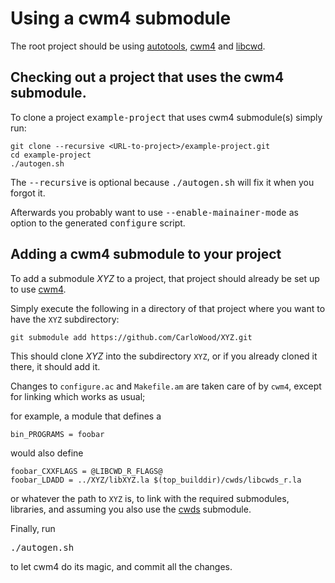 # Using a cwm4 submodule

The root project should be using
[autotools](https://en.wikipedia.org/wiki/GNU_Build_System_autotools),
[cwm4](https://github.com/CarloWood/cwm4) and
[libcwd](https://github.com/CarloWood/libcwd).

## Checking out a project that uses the cwm4 submodule.

To clone a project <tt>example-project</tt> that uses cwm4 submodule(s) simply run:

    git clone --recursive <URL-to-project>/example-project.git
    cd example-project
    ./autogen.sh

The <tt>--recursive</tt> is optional because <tt>./autogen.sh</tt> will fix
it when you forgot it.

Afterwards you probably want to use <tt>--enable-mainainer-mode</tt>
as option to the generated <tt>configure</tt> script.

## Adding a cwm4 submodule to your project

To add a submodule <i>XYZ</i> to a project, that project should already
be set up to use [cwm4](https://github.com/CarloWood/cwm4).

Simply execute the following in a directory of that project
where you want to have the `XYZ` subdirectory:

    git submodule add https://github.com/CarloWood/XYZ.git

This should clone <i>XYZ</i> into the subdirectory `XYZ`, or
if you already cloned it there, it should add it.

Changes to `configure.ac` and `Makefile.am`
are taken care of by `cwm4`, except for linking
which works as usual;

for example, a module that defines a

    bin_PROGRAMS = foobar

would also define

    foobar_CXXFLAGS = @LIBCWD_R_FLAGS@
    foobar_LDADD = ../XYZ/libXYZ.la $(top_builddir)/cwds/libcwds_r.la

or whatever the path to `XYZ` is, to link with the required submodules,
libraries, and assuming you also use the [cwds](https://github.com/CarloWood/cwds) submodule.

Finally, run

<pre>
./autogen.sh
</pre>

to let cwm4 do its magic, and commit all the changes.
